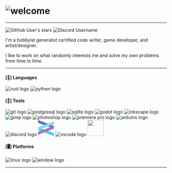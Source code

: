 # <img src="https://i.pinimg.com/originals/be/b5/41/beb541eeb1ee06ba00ef55d5baa60773.gif" alt="welcome" width=20%>

---

![GitHub User's stars](https://img.shields.io/github/stars/Multirious?style=for-the-badge&logo=github)
![Discord Username](https://img.shields.io/badge/Username-multirious-7289da?style=for-the-badge&logo=discord&logoColor=white)

I'm a hobbyist generalist certified code writer, game developer, and artist/designer.

I like to work on what randomly interests me and solve my own problems from time to time.

---

#### [📝] Languages

<img src="https://cdn.jsdelivr.net/gh/devicons/devicon/icons/rust/rust-plain.svg" alt="rust logo" width=50 height=50 /> <img src="https://cdn.jsdelivr.net/gh/devicons/devicon/icons/python/python-original.svg" alt="python logo" width=50 height=50 />

#### [🧰] Tools
<img src="https://cdn.jsdelivr.net/gh/devicons/devicon/icons/git/git-original.svg" alt="git logo" width=50 height=50 /> <img src="https://cdn.jsdelivr.net/gh/devicons/devicon/icons/postgresql/postgresql-plain.svg" alt="postgresql logo" width=50 height=50 />
<img src="https://cdn.jsdelivr.net/gh/devicons/devicon/icons/sqlite/sqlite-original.svg" alt="sqlite logo" width=50 height=50 />
<img src="https://cdn.jsdelivr.net/gh/devicons/devicon/icons/godot/godot-original.svg" alt="godot logo" width=50 height=50 />
<img src="https://cdn.jsdelivr.net/gh/devicons/devicon/icons/inkscape/inkscape-original.svg" alt="inkscape logo" width=50 height=50 />
<img src="https://cdn.jsdelivr.net/gh/devicons/devicon/icons/gimp/gimp-original.svg" alt="gimp logo" width=50 height=50 />
<img src="https://cdn.jsdelivr.net/gh/devicons/devicon/icons/photoshop/photoshop-plain.svg" alt="photoshop logo" width=50 height=50 />
<img src="https://cdn.jsdelivr.net/gh/devicons/devicon/icons/premierepro/premierepro-plain.svg" alt="premiere pro logo" width=50 height=50 />
<img src="https://cdn.jsdelivr.net/gh/devicons/devicon/icons/arduino/arduino-original.svg" alt="arduino logo" width=50 height=50 />
<img src="https://cdn.worldvectorlogo.com/logos/discord-6.svg" alt="discord logo" width=50 height=50 />
<img src="https://github.com/helix-editor/helix/blob/master/logo.svg" alt="helix editor logo" width=50 height=50 />
<img src="https://cdn.jsdelivr.net/gh/devicons/devicon/icons/vscode/vscode-original.svg" alt="vscode logo" width=50 height=50 />
<img src="https://cdn.jsdelivr.net/gh/devicons/devicon/icons/vim/vim-original.svg" width=50 height=50 />

#### [🖥️] Platforms

<img src="https://cdn.jsdelivr.net/gh/devicons/devicon/icons/linux/linux-original.svg" alt="linux logo" width=50 height=50 /> <img src="https://cdn.jsdelivr.net/gh/devicons/devicon/icons/windows8/windows8-original.svg" alt="window logo" width=50 height=50 />

---
